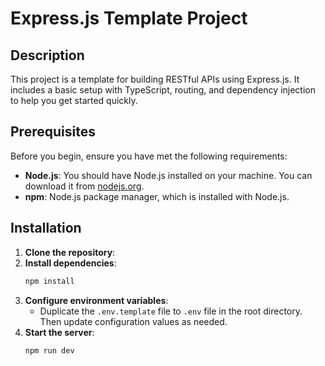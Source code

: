 # Express.js Template Project

## Description

This project is a template for building RESTful APIs using Express.js. It includes a basic setup with TypeScript, routing, and dependency injection to help you get started quickly.

## Prerequisites

Before you begin, ensure you have met the following requirements:

- **Node.js**: You should have Node.js installed on your machine. You can download it from [nodejs.org](https://nodejs.org/).
- **npm**: Node.js package manager, which is installed with Node.js.

## Installation

1. **Clone the repository**:
2. **Install dependencies**:
    ```bash
    npm install
    ```
3. **Configure environment variables**:
    - Duplicate the `.env.template` file to `.env` file in the root directory. Then update configuration values as needed.
4. **Start the server**:
    ```bash
    npm run dev
    ```
